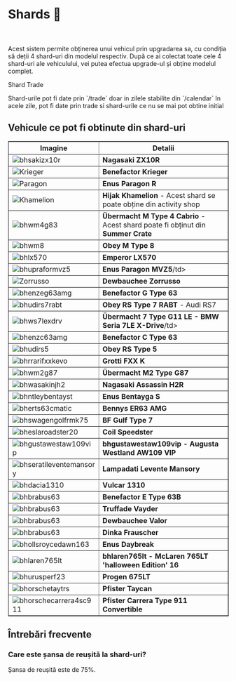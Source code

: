# Shards 🦈
<br><br>
Acest sistem permite obținerea unui vehicul prin upgradarea sa, cu condiția să deții 4 shard-uri din modelul respectiv.
După ce ai colectat toate cele 4 shard-uri ale vehiculului, vei putea efectua upgrade-ul și obține modelul complet.

<div class="danger-container">
    <p class="title">Shard Trade</p>
    <p class="description">Shard-urile pot fi date prin `/trade` doar in zilele stabilite din `/calendar`
In acele zile, pot fi date prin trade si shard-urile ce nu se mai pot obtine initial
    </p>
</div>

## Vehicule ce pot fi obtinute din shard-uri

<table border="1">
    <tr>
        <th>Imagine</th>
        <th>Detalii</th>
    </tr>
    <tr>
        <td><img src="https://i.imgur.com/Gq9aT9x.png" alt="bhsakizx10r"></td>
        <td><strong>Nagasaki ZX10R</strong> </td>
    </tr>
    <tr>
        <td><img src="https://i.imgur.com/TV1z4gL.png" alt="Krieger"></td>
        <td><strong>Benefactor Krieger</strong> </td>
    </tr>
    <tr>
        <td><img src="https://i.imgur.com/HrkjbWQ.png" alt="Paragon"></td>
        <td><strong>Enus Paragon R</strong></td>
    </tr>
    <tr>
        <td><img src="https://i.imgur.com/1YV7kEY.png" alt="Khamelion"></td>
        <td><strong>Hijak Khamelion</strong> - Acest shard se poate obține din activity shop</td>
    </tr>
    <tr>
        <td><img src="https://i.imgur.com/IxE8Q98.png" alt="bhwm4g83"></td>
        <td><strong>Übermacht M Type 4 Cabrio</strong> - Acest shard poate fi obținut din <strong>Summer Crate</strong></td>
    </tr>
    <tr>
        <td><img src="https://i.imgur.com/BXKUKnL.png" alt="bhwm8"></td>
        <td><strong>Obey M Type 8</strong> </td>
    </tr>
    <tr>
        <td><img src="https://i.imgur.com/k6U8WFD.png" alt="bhlx570"></td>
        <td><strong>Emperor LX570</strong> </td>
    </tr>
    <tr>
        <td><img src="https://i.imgur.com/Kw72ZW5.png" alt="bhupraformvz5"></td>
        <td><strong>Enus Paragon MVZ5</strong>/td>
    </tr>
    <tr>
        <td><img src="https://i.imgur.com/1TPBpJk.png" alt="Zorrusso"></td>
        <td><strong>Dewbauchee Zorrusso</strong></td>
    </tr>
    <tr>
        <td><img src="https://i.imgur.com/iQnK8fd.png" alt="bhenzeg63amg"></td>
        <td><strong>Benefactor G Type 63</strong></td>
    </tr>
    <tr>
        <td><img src="https://i.imgur.com/kzYNsyN.png" alt="bhudirs7rabt"></td>
        <td><strong>Obey RS Type 7 RABT</strong> - Audi RS7 </td>
    </tr>
    <tr>
        <td><img src="https://i.imgur.com/KkwUVLR.png" alt="bhws7lexdrv"></td>
        <td><strong>Übermacht 7 Type G11 LE - BMW Seria 7LE X-Drive</strong>/td>
    </tr>
    <tr>
        <td><img src="https://i.imgur.com/muHF2DF.png" alt="bhenzc63amg"></td>
        <td><strong>Benefactor C Type 63</strong></td>
    </tr>
    <tr>
        <td><img src="https://i.imgur.com/0lqobgF.png" alt="bhudirs5"></td>
        <td><strong>Obey RS Type 5</strong></td>
    </tr>
    <tr>
        <td><img src="https://i.imgur.com/FScpBGQ.png" alt="bhrrarifxxkevo"></td>
        <td><strong>Grotti FXX K</strong> </td>
    </tr>
    <tr>
        <td><img src="https://i.imgur.com/rsGqi9U.png" alt="bhwm2g87"></td>
        <td><strong>Übermacht M2 Type G87</strong></td>
    </tr>
    <tr>
        <td><img src="https://i.imgur.com/I8bwhyx.png" alt="bhwasakinjh2"></td>
        <td><strong>Nagasaki Assassin H2R</strong></td>
    </tr>
    <tr>
    <tr>
        <td><img src="https://i.imgur.com/i2fbhf1.png" alt="bhntleybentayst"></td>
        <td><strong>Enus Bentayga S</strong></td>
    </tr>
    <tr>
        <td><img src="https://i.imgur.com/nTI0ixc.png" alt="bherts63cmatic"></td>
        <td><strong>Bennys ER63 AMG</strong></td>
    </tr>
    <tr>
        <td><img src="https://i.imgur.com/T25df0r.png" alt="bhswagengolfrmk75"></td>
        <td><strong>BF Gulf Type 7</strong></td>
    </tr>
    <tr>
        <td><img src="https://i.imgur.com/uFYRpUa.png" alt="bheslaroadster20"></td>
        <td><strong>Coil Speedster</strong></td>
    </tr>
    <tr>
        <td><img src="https://i.imgur.com/tWqTmMc.png" alt="bhgustawestaw109vip"></td>
        <td><strong>bhgustawestaw109vip - Augusta Westland AW109 VIP</strong></td>
    </tr>
    <tr>
        <td><img src="https://i.imgur.com/KaXEMxe.png" alt="bhseratileventemansory"></td>
        <td><strong>Lampadati Levente Mansory</strong></td>
    </tr>
    <tr>
        <td><img src="https://i.imgur.com/3dGLTBh.png" alt="bhdacia1310"></td>
        <td><strong>Vulcar 1310</strong></td>
    </tr>
    <tr>
        <td><img src="https://i.imgur.com/0Gao45q.png" alt="bhbrabus63"></td>
        <td><strong>Benefactor E Type 63B</strong></td>
    </tr>
    <tr>
        <td><img src="https://i.imgur.com/6MZQpY9.png" alt="bhbrabus63"></td>
        <td><strong>Truffade Vayder</strong></td>
    </tr>
    <tr>
        <td><img src="https://i.imgur.com/wAzaYah.png" alt="bhbrabus63"></td>
        <td><strong>Dewbauchee Valor</strong></td>
    </tr>
    <tr>
        <td><img src="https://i.imgur.com/BDrgc1K.png" alt="bhbrabus63"></td>
        <td><strong>Dinka Frauscher</strong></td>
    </tr>
    <tr>
        <td><img src="https://i.imgur.com/hDSVBT2.png" alt="bhollsroycedawn163"></td>
        <td><strong>Enus Daybreak</strong></td>
    </tr>
       <tr>
        <td><img src="https://i.imgur.com/aXaMj4x.png" alt="bhlaren765lt"></td>
        <td><strong>bhlaren765lt - McLaren 765LT 'halloween Edition'  16</strong></strong></td>
    </tr>
       <tr>
        <td><img src="https://i.imgur.com/TCBTZIU.png" alt="bhurusperf23"></td>
        <td><strong>Progen 675LT</strong></td>
    </tr>
       <tr>
        <td><img src="https://i.imgur.com/ffrCRZG.png" alt="bhorschetaytrs"></td>
        <td><strong>Pfister Taycan</strong></td>
    </tr>
       <tr>
        <td><img src="https://i.imgur.com/plugiFv.png" alt="bhorschecarrera4sc911"></td>
        <td><strong>Pfister Carrera Type 911 Convertible</strong></td>
    </tr>
</table>

## Întrebări frecvente
### Care este șansa de reușită la shard-uri?
Șansa de reușită este de 75%.
